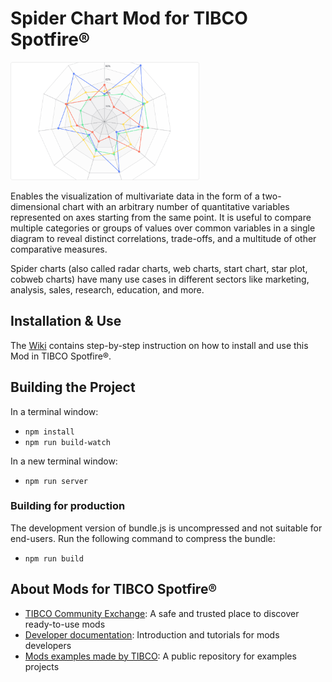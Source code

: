 # Spider Chart Mod for TIBCO Spotfire®

<img src="assets/spider.png" width="60%"/>

Enables the visualization of multivariate data in the form of a two-dimensional chart with an arbitrary number of quantitative variables represented on axes starting from the same point. It is useful to compare multiple categories or groups of values over common variables in a single diagram to reveal distinct correlations, trade-offs, and a multitude of other comparative measures.

Spider charts (also called radar charts, web charts, start chart, star plot, cobweb charts) have many use cases in different sectors like marketing, analysis, sales, research, education, and more.

## Installation & Use

The [Wiki](https://github.com/TIBCOSoftware/spotfire-mod-spider/wiki) contains step-by-step instruction on how to install and use this Mod in TIBCO Spotfire®.

## Building the Project

In a terminal window:
- `npm install`
- `npm run build-watch`

In a new terminal window:
- `npm run server`

### Building for production

The development version of bundle.js is uncompressed and not suitable for end-users. Run the following command to compress the bundle:
- `npm run build`

## About Mods for TIBCO Spotfire®
-   [TIBCO Community Exchange](https://community.tibco.com/s/global-search/%40uri#q=mod%20for%20tibco%20spotfire&t=Exchange&sort=date%20descending): A safe and trusted place to discover ready-to-use mods
-   [Developer documentation](https://tibcosoftware.github.io/spotfire-mods/docs/): Introduction and tutorials for mods developers
-   [Mods examples made by TIBCO](https://github.com/TIBCOSoftware/spotfire-mods/releases/latest): A public repository for examples projects
